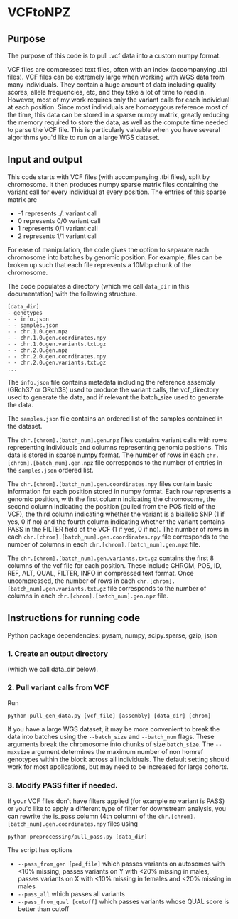 # VCFtoNPZ

## Purpose
The purpose of this code is to pull .vcf data into a custom numpy format. 

VCF files are compressed text files, often with an index (accompanying .tbi files). VCF files can be extremely large when working with WGS data from many individuals. They contain a huge amount of data including quality scores, allele frequencies, etc, and they take a lot of time to read in. However, most of my work requires only the variant calls for each individual at each position. Since most individuals are homozygous reference most of the time, this data can be stored in a sparse numpy matrix, greatly reducing the memory required to store the data, as well as the compute time needed to parse the VCF file. This is particularly valuable when you have several algorithms you'd like to run on a large WGS dataset.


## Input and output
This code starts with VCF files (with accompanying .tbi files), split by chromosome. It then produces numpy sparse matrix files containing the variant call for every individual at every position. The entries of this sparse matrix are

- -1 represents ./. variant call
- 0 represents 0/0 variant call
- 1 represents 0/1 variant call
- 2 represents 1/1 variant call

For ease of manipulation, the code gives the option to separate each chromosome into batches by genomic position. For example, files can be broken up such that each file represents a 10Mbp chunk of the chromosome.

The code populates a directory (which we call `data_dir` in this documentation) with the following structure.

```
[data_dir]
- genotypes
- - info.json
- - samples.json
- - chr.1.0.gen.npz
- - chr.1.0.gen.coordinates.npy
- - chr.1.0.gen.variants.txt.gz
- - chr.2.0.gen.npz
- - chr.2.0.gen.coordinates.npy
- - chr.2.0.gen.variants.txt.gz
...
```

The `info.json` file contains metadata including the reference assembly (GRch37 or GRch38) used to produce the variant calls, the vcf_directory used to generate the data, and if relevant the batch_size used to generate the data.

The `samples.json` file contains an ordered list of the samples contained in the dataset.

The `chr.[chrom].[batch_num].gen.npz` files contains variant calls with rows representing individuals and columns representing genomic positions. This data is stored in sparse numpy format. The number of rows in each `chr.[chrom].[batch_num].gen.npz` file corresponds to the number of entries in the `samples.json` ordered list.

The `chr.[chrom].[batch_num].gen.coordinates.npy` files contain basic information for each position stored in numpy format. Each row represents a genomic position, with the first column indicating the chromosome, the second column indicating the position (pulled from the POS field of the VCF), the third column indicating whether the variant is a biallelic SNP (1 if yes, 0 if no) and the fourth column indicating whether the variant contains PASS in the FILTER field of the VCF (1 if yes, 0 if no). The number of rows in each `chr.[chrom].[batch_num].gen.coordinates.npy` file corresponds to the number of columns in each `chr.[chrom].[batch_num].gen.npz` file.

The `chr.[chrom].[batch_num].gen.variants.txt.gz` contains the first 8 columns of the vcf file for each position. These include CHROM, POS, ID, REF, ALT, QUAL, FILTER, INFO in compressed text format. Once uncompressed, the number of rows in each `chr.[chrom].[batch_num].gen.variants.txt.gz` file corresponds to the number of columns in each `chr.[chrom].[batch_num].gen.npz` file.


## Instructions for running code

Python package dependencies: pysam, numpy, scipy.sparse, gzip, json

### 1. Create an output directory
(which we call data_dir below).

### 2. Pull variant calls from VCF

Run
```
python pull_gen_data.py [vcf_file] [assembly] [data_dir] [chrom]
```

If you have a large WGS dataset, it may be more convenient to break the data into batches using the `--batch_size` and `--batch_num` flags. These arguments break the chromosome into chunks of size `batch_size`. The `--maxsize` argument determines the maximum number of non homref genotypes within the block across all individuals. The default setting should work for most applications, but may need to be increased for large cohorts.

### 3. Modify PASS filter if needed.
If your VCF files don't have filters applied (for example no variant is PASS) or you'd like to apply a different type of filter for downstream analysis, you can rewrite the is_pass column (4th column) of the `chr.[chrom].[batch_num].gen.coordinates.npy` files using 

```
python preprocessing/pull_pass.py [data_dir]
```

The script has options 
- `--pass_from_gen [ped_file]` which passes variants on autosomes with <10% missing, passes variants on Y with <20% missing in males, passes variants on X with <10% missing in females and <20% missing in males
- `--pass_all` which passes all variants
- `--pass_from_qual [cutoff]` which passes variants whose QUAL score is better than cutoff
